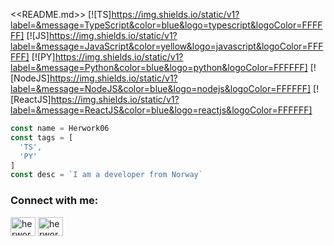 <<README.md>>
[![TS]https://img.shields.io/static/v1?label=&message=TypeScript&color=blue&logo=typescript&logoColor=FFFFFF]
[![JS]https://img.shields.io/static/v1?label=&message=JavaScript&color=yellow&logo=javascript&logoColor=FFFFFF]
[![PY]https://img.shields.io/static/v1?label=&message=Python&color=blue&logo=python&logoColor=FFFFFF]
[![NodeJS]https://img.shields.io/static/v1?label=&message=NodeJS&color=blue&logo=nodejs&logoColor=FFFFFF]
[![ReactJS]https://img.shields.io/static/v1?label=&message=ReactJS&color=blue&logo=reactjs&logoColor=FFFFFF]
```JavaScript
const name = Herwork06
const tags = [
  'TS',
  'PY'
]
const desc = `I am a developer from Norway`
```
<h3 align="left">Connect with me:</h3>
<p align="left">
<a href="https://twitter.com/herwork06" target="blank"><img align="center" src="https://raw.githubusercontent.com/rahuldkjain/github-profile-readme-generator/master/src/images/icons/Social/twitter.svg" alt="herwork06" height="30" width="40" /></a>
<a href="https://www.youtube.com/c/herwork06" target="blank"><img align="center" src="https://raw.githubusercontent.com/rahuldkjain/github-profile-readme-generator/master/src/images/icons/Social/youtube.svg" alt="herwork06" height="30" width="40" /></a>
</p>
